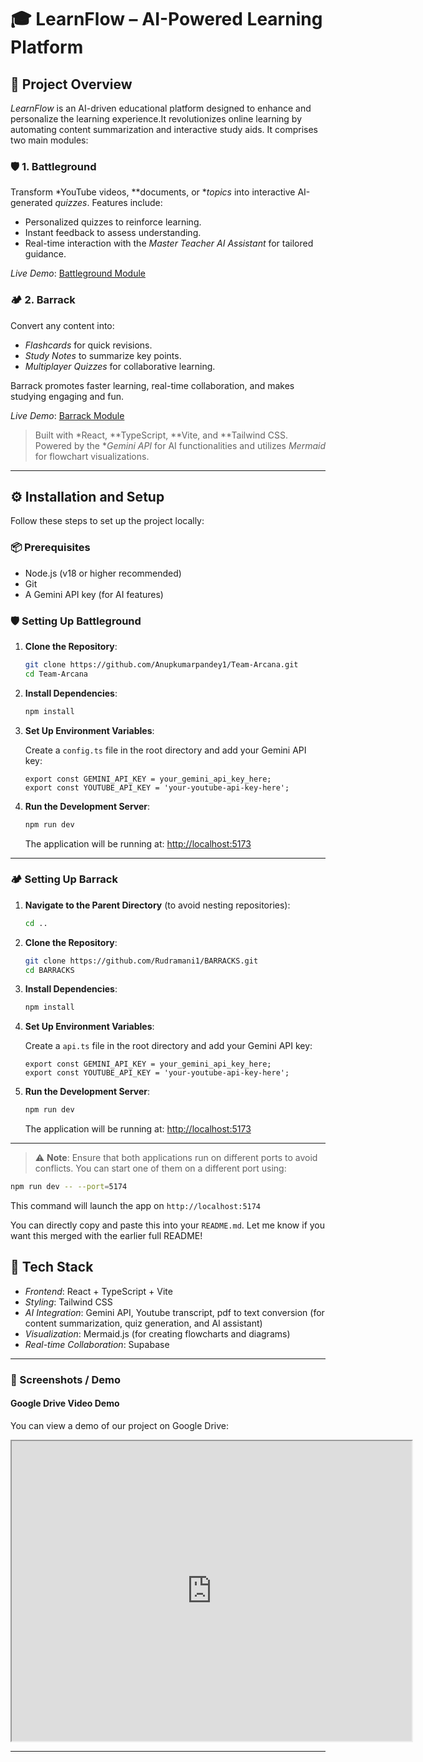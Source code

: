 # 🎓 LearnFlow – AI-Powered Learning Platform
 
 ## 📌 Project Overview
 
 *LearnFlow* is an AI-driven educational platform designed to enhance and personalize the learning experience.It revolutionizes online learning by automating content summarization and interactive study aids. It comprises two main modules:
 
 ### 🛡 1. Battleground
 Transform *YouTube videos, **documents, or **topics* into interactive AI-generated *quizzes*. Features include:
 - Personalized quizzes to reinforce learning.
 - Instant feedback to assess understanding.
 - Real-time interaction with the *Master Teacher AI Assistant* for tailored guidance.
 
 *Live Demo*: [Battleground Module](https://learnflowai1.netlify.app/)
 
 ### 🏕 2. Barrack
 Convert any content into:
 - *Flashcards* for quick revisions.
 - *Study Notes* to summarize key points.
 - *Multiplayer Quizzes* for collaborative learning.
 
 Barrack promotes faster learning, real-time collaboration, and makes studying engaging and fun.
 
 *Live Demo*: [Barrack Module](https://learnflowai2.netlify.app/)
 
 > Built with *React, **TypeScript, **Vite, and **Tailwind CSS. Powered by the **Gemini API* for AI functionalities and utilizes *Mermaid* for flowchart visualizations.
 
 ---
 
 ## ⚙ Installation and Setup
 
 Follow these steps to set up the project locally:
 
 ### 📦 Prerequisites
 - Node.js (v18 or higher recommended)
 - Git
 - A Gemini API key (for AI features)
 
 
 
 ### 🛡️ Setting Up Battleground
 
 1. **Clone the Repository**:
    ```bash
    git clone https://github.com/Anupkumarpandey1/Team-Arcana.git
    cd Team-Arcana
    ```
 
 2. **Install Dependencies**:
    ```bash
    npm install
    ```
 
 3. **Set Up Environment Variables**:
 
    Create a `config.ts` file in the root directory and add your Gemini API key:
    ```env
    export const GEMINI_API_KEY = your_gemini_api_key_here;
    export const YOUTUBE_API_KEY = 'your-youtube-api-key-here';
    ```
 
 4. **Run the Development Server**:
    ```bash
    npm run dev
    ```
 
    The application will be running at: [http://localhost:5173](http://localhost:5173)
 
 ---
 
 ### 🏕️ Setting Up Barrack
 
 1. **Navigate to the Parent Directory** (to avoid nesting repositories):
    ```bash
    cd ..
    ```
 
 2. **Clone the Repository**:
    ```bash
    git clone https://github.com/Rudramani1/BARRACKS.git
    cd BARRACKS
    ```
 
 3. **Install Dependencies**:
    ```bash
    npm install
    ```
 
 4. **Set Up Environment Variables**:
 
    Create a `api.ts` file in the root directory and add your Gemini API key:
    ```env
    export const GEMINI_API_KEY = your_gemini_api_key_here;
    export const YOUTUBE_API_KEY = 'your-youtube-api-key-here';
    ```
 
 5. **Run the Development Server**:
    ```bash
    npm run dev
    ```
 
    The application will be running at: [http://localhost:5173](http://localhost:5173)
 
 ---
 
 > ⚠️ **Note**: Ensure that both applications run on different ports to avoid conflicts. You can start one of them on a different port using:
 ```bash
 npm run dev -- --port=5174
 ```
 This command will launch the app on `http://localhost:5174`
 
 You can directly copy and paste this into your `README.md`. Let me know if you want this merged with the earlier full README!
 ## 🧰 Tech Stack
 
 - *Frontend*: React + TypeScript + Vite
 - *Styling*: Tailwind CSS
 - *AI Integration*: Gemini API, Youtube transcript, pdf to text conversion (for content summarization, quiz generation, and AI assistant)
 - *Visualization*: Mermaid.js (for creating flowcharts and diagrams)
 - *Real-time Collaboration*: Supabase

 
 ---
 
 ### 📸 Screenshots / Demo

#### Google Drive Video Demo

You can view a demo of our project on Google Drive:

<iframe src="https://drive.google.com/file/d/1Pgj9zV-61x7K8kFtuykCV1mtoxIsI0fo/view?usp=sharing" width="640" height="480"></iframe>

---

